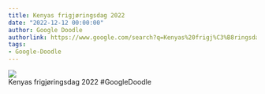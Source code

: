 ```yaml
---
title: Kenyas frigjøringsdag 2022
date: "2022-12-12 00:00:00"
author: Google Doodle
authorlink: https://www.google.com/search?q=Kenyas%20frigj%C3%B8ringsdag%202022
tags:
- Google-Doodle
---
```

<img src="https://www.google.com/logos/doodles/2022/kenya-independence-day-2022-6753651837109672.2-law.gif" referrerpolicy="no-referrer"><br>Kenyas frigjøringsdag 2022 #GoogleDoodle